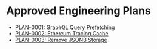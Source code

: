 # Approved Engineering Plans

- [PLAN-0001: GraphQL Query Prefetching](./0001-graphql-query-prefetching.md)
- [PLAN-0002: Ethereum Tracing Cache](./0002-ethereum-tracing-cache.md)
- [PLAN-0003: Remove JSONB Storage](./0003-remove-jsonb-storage.md)
